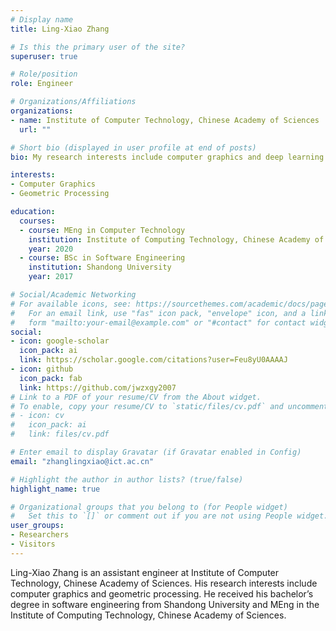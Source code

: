 ```yaml
---
# Display name
title: Ling-Xiao Zhang

# Is this the primary user of the site?
superuser: true

# Role/position
role: Engineer

# Organizations/Affiliations
organizations:
- name: Institute of Computer Technology, Chinese Academy of Sciences
  url: ""

# Short bio (displayed in user profile at end of posts)
bio: My research interests include computer graphics and deep learning.

interests:
- Computer Graphics
- Geometric Processing

education:
  courses:
  - course: MEng in Computer Technology
    institution: Institute of Computing Technology, Chinese Academy of Sciences
    year: 2020
  - course: BSc in Software Engineering
    institution: Shandong University
    year: 2017

# Social/Academic Networking
# For available icons, see: https://sourcethemes.com/academic/docs/page-builder/#icons
#   For an email link, use "fas" icon pack, "envelope" icon, and a link in the
#   form "mailto:your-email@example.com" or "#contact" for contact widget.
social:
- icon: google-scholar
  icon_pack: ai
  link: https://scholar.google.com/citations?user=Feu8yU0AAAAJ
- icon: github
  icon_pack: fab
  link: https://github.com/jwzxgy2007
# Link to a PDF of your resume/CV from the About widget.
# To enable, copy your resume/CV to `static/files/cv.pdf` and uncomment the lines below.
# - icon: cv
#   icon_pack: ai
#   link: files/cv.pdf

# Enter email to display Gravatar (if Gravatar enabled in Config)
email: "zhanglingxiao@ict.ac.cn"

# Highlight the author in author lists? (true/false)
highlight_name: true

# Organizational groups that you belong to (for People widget)
#   Set this to `[]` or comment out if you are not using People widget.
user_groups:
- Researchers
- Visitors
---
```


Ling-Xiao Zhang is an assistant engineer at Institute of Computer Technology, Chinese Academy of Sciences. His research interests include computer graphics and geometric processing. He received his bachelor’s degree in software engineering from Shandong University and MEng in the Institute of Computing Technology, Chinese Academy of Sciences.
